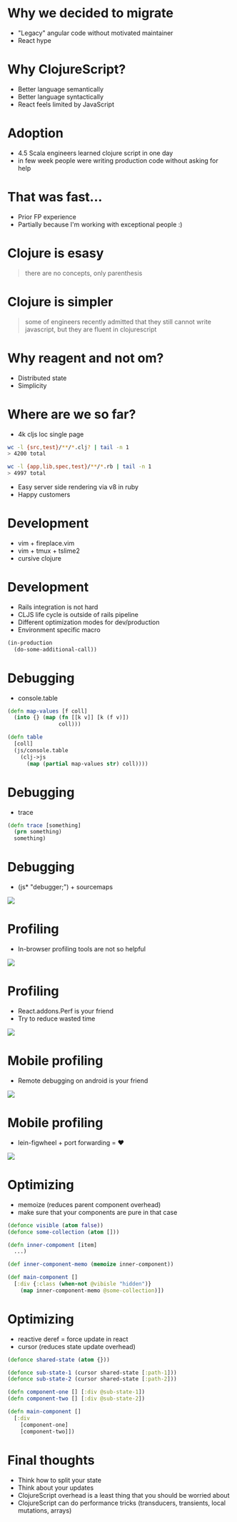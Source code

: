 # Why we decided to migrate

* "Legacy" angular code without motivated maintainer
* React hype

<!--slide-->

# Why ClojureScript?

* Better language semantically
* Better language syntactically
* React feels limited by JavaScript

<!--slide-->

# Adoption

* 4.5 Scala engineers learned clojure script in one day
* in few week people were writing production code without asking for help

<!--slide-->

# That was fast...

* Prior FP experience
* Partially because I'm working with exceptional people :)

<!--slide-->

# Clojure is esasy

> there are no concepts, only parenthesis

<!--slide-->

# Clojure is simpler

> some of engineers recently admitted that they still cannot write javascript, but they are fluent in clojurescript

<!--slide-->

# Why reagent and not om?

* Distributed state
* Simplicity

<!--slide-->

# Where are we so far?

* 4k cljs loc single page

```bash
wc -l {src,test}/**/*.clj? | tail -n 1
> 4200 total

wc -l {app,lib,spec,test}/**/*.rb | tail -n 1
> 4997 total
```

* Easy server side rendering via v8 in ruby
* Happy customers

<!--slide-->

# Development

* vim + fireplace.vim
* vim + tmux + tslime2
* cursive clojure

<!--slide-->

# Development

* Rails integration is not hard
* CLJS life cycle is outside of rails pipeline
* Different optimization modes for dev/production
* Environment specific macro

```clojure
(in-production
  (do-some-additional-call))
```

<!--slide-->

# Debugging

* console.table

```clojure
(defn map-values [f coll]
  (into {} (map (fn [[k v]] [k (f v)])
                coll)))

(defn table
  [coll]
  (js/console.table
    (clj->js
      (map (partial map-values str) coll))))
```

<!--slide-->

# Debugging

* trace

```clojure
(defn trace [something]
  (prn something)
  something)
```

<!--slide-->

# Debugging

* (js* "debugger;") + sourcemaps

![](img/chrome-debugger.png)

<!--slide-->

# Profiling

* In-browser profiling tools are not so helpful

![](img/chrome-profiling.png)

<!--slide-->

# Profiling

* React.addons.Perf is your friend
* Try to reduce wasted time

![](img/wasted-perf.png)

<!--slide-->

# Mobile profiling

* Remote debugging on android is your friend

![](https://developer.chrome.com/devtools/docs/remote-debugging/remote-debug-overview.jpg)

<!--slide-->

# Mobile profiling

* lein-figwheel + port forwarding = ❤

![](img/remote-debugger.png)

<!--slide-->

# Optimizing

* memoize (reduces parent component overhead)
* make sure that your components are pure in that case

```clojure
(defonce visible (atom false))
(defonce some-collection (atom []))

(defn inner-compoment [item]
  ...)

(def inner-component-memo (memoize inner-component))

(def main-component []
  [:div {:class (when-not @vibisle "hidden")}
    (map inner-component-memo @some-collection)])
```

<!--slide-->

# Optimizing

* reactive deref = force update in react
* cursor (reduces state update overhead)

```clojure
(defonce shared-state (atom {}))

(defonce sub-state-1 (cursor shared-state [:path-1]))
(defonce sub-state-2 (cursor shared-state [:path-2]))

(defn component-one [] [:div @sub-state-1])
(defn component-two [] [:div @sub-state-2])

(defn main-component []
  [:div
    [component-one]
    [component-two]])
```

<!--slide-->

# Final thoughts

* Think how to split your state
* Think about your updates
* ClojureScript overhead is a least thing that you should be worried about
* ClojureScript can do performance tricks (transducers, transients, local mutations, arrays)
